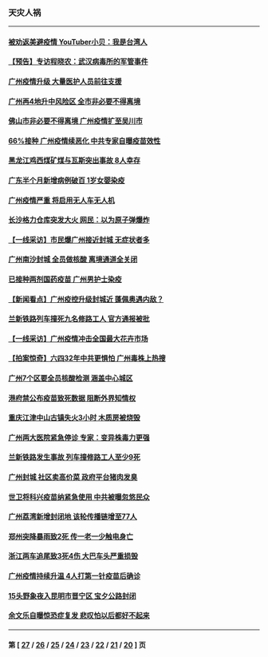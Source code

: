 ### 天灾人祸
---
#### [被劝返美避疫情 YouTuber小贝：我是台湾人](../../pages/ncid280/n13003512.md) 
#### [【预告】专访程晓农：武汉病毒所的军管事件](../../pages/ncid280/n13003417.md) 
#### [广州疫情升级 大量医护人员前往支援](../../pages/ncid280/n13003255.md) 
#### [广州再4地升中风险区 全市非必要不得离境](../../pages/ncid280/n13002612.md) 
#### [佛山市非必要不得离境 广州疫情扩至吴川市](../../pages/ncid280/n13002675.md) 
#### [66%接种 广州疫情续恶化 中共专家自曝疫苗效性](../../pages/ncid280/n13002865.md) 
#### [黑龙江鸡西煤矿煤与瓦斯突出事故 8人幸存](../../pages/ncid280/n13002429.md) 
#### [广东半个月新增病例破百 1岁女婴染疫](../../pages/ncid280/n13002388.md) 
#### [广州疫情严重 将启用无人车无人机](../../pages/ncid280/n13002083.md) 
#### [长沙格力仓库突发大火 网民：以为原子弹爆炸](../../pages/ncid280/n13001706.md) 
#### [【一线采访】市民爆广州接近封城 无症状者多](../../pages/ncid280/n13001520.md) 
#### [广州南沙封城 全员做核酸 离境通道全关闭](../../pages/ncid280/n13001017.md) 
#### [已接种两剂国药疫苗 广州男护士染疫](../../pages/ncid280/n13000927.md) 
#### [【新闻看点】广州疫控升级封城近 蓬佩奥遇内敌？](../../pages/ncid280/n13000101.md) 
#### [兰新铁路列车撞死九名修路工人 官方通报被批](../../pages/ncid280/n13000182.md) 
#### [【一线采访】广州疫情冲击全国最大花卉市场](../../pages/ncid280/n12999955.md) 
#### [【拍案惊奇】六四32年中共更惧怕 广州毒株上热搜](../../pages/ncid280/n12997739.md) 
#### [广州7个区要全员核酸检测 涵盖中心城区](../../pages/ncid280/n12998936.md) 
#### [港府禁公布疫苗致死数据 阻断外界知情权](../../pages/ncid280/n12999518.md) 
#### [重庆江津中山古镇失火3小时 木质房被烧毁](../../pages/ncid280/n12998512.md) 
#### [广州两大医院紧急停诊 专家：变异株毒力更强](../../pages/ncid280/n12997810.md) 
#### [兰新铁路发生事故 列车撞修路工人至少9死](../../pages/ncid280/n12997742.md) 
#### [广州封城 社区卖高价菜 政府平台猪肉发臭](../../pages/ncid280/n12997039.md) 
#### [世卫将科兴疫苗纳紧急使用 中共被曝忽悠民众](../../pages/ncid280/n12994862.md) 
#### [广州荔湾新增封闭地 该轮传播链增至77人](../../pages/ncid280/n12995897.md) 
#### [郑州突降暴雨致2死 传一老一少触电身亡](../../pages/ncid280/n12995499.md) 
#### [浙江两车追尾致3死4伤 大巴车头严重损毁](../../pages/ncid280/n12995302.md) 
#### [广州疫情持续升温 4人打第一针疫苗后确诊](../../pages/ncid280/n12994973.md) 
#### [15头野象夜入昆明市晋宁区 宝夕公路封闭](../../pages/ncid280/n12995237.md) 
#### [余文乐自曝惊恐症复发 悲叹怕以后都好不起来](../../pages/ncid280/n12994701.md) 

---
#### 第 [ [27](./27.md) / [26](./26.md) / [25](./25.md) / [24](./24.md) / [23](./23.md) / [22](./22.md) / [21](./21.md) / [20](./20.md) ] 页
